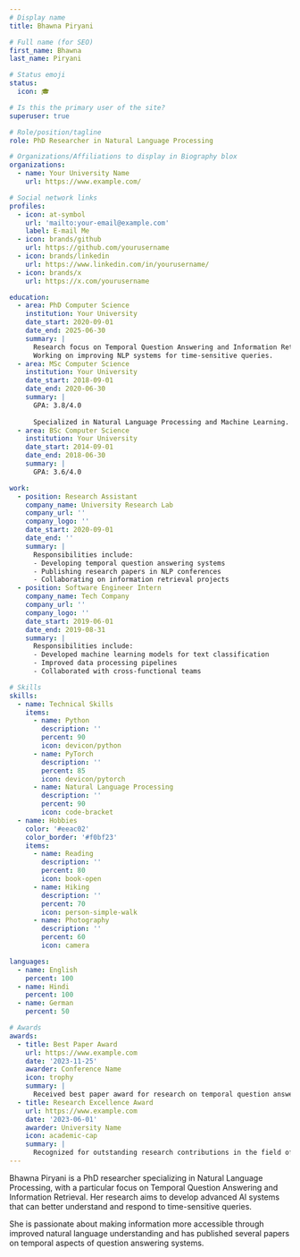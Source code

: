```yaml
---
# Display name
title: Bhawna Piryani

# Full name (for SEO)
first_name: Bhawna
last_name: Piryani

# Status emoji
status:
  icon: 🎓

# Is this the primary user of the site?
superuser: true

# Role/position/tagline
role: PhD Researcher in Natural Language Processing

# Organizations/Affiliations to display in Biography blox
organizations:
  - name: Your University Name
    url: https://www.example.com/

# Social network links
profiles:
  - icon: at-symbol
    url: 'mailto:your-email@example.com'
    label: E-mail Me
  - icon: brands/github
    url: https://github.com/yourusername
  - icon: brands/linkedin
    url: https://www.linkedin.com/in/yourusername/
  - icon: brands/x
    url: https://x.com/yourusername

education:
  - area: PhD Computer Science
    institution: Your University
    date_start: 2020-09-01
    date_end: 2025-06-30
    summary: |
      Research focus on Temporal Question Answering and Information Retrieval.
      Working on improving NLP systems for time-sensitive queries.
  - area: MSc Computer Science
    institution: Your University
    date_start: 2018-09-01
    date_end: 2020-06-30
    summary: |
      GPA: 3.8/4.0
      
      Specialized in Natural Language Processing and Machine Learning.
  - area: BSc Computer Science
    institution: Your University
    date_start: 2014-09-01
    date_end: 2018-06-30
    summary: |
      GPA: 3.6/4.0

work:
  - position: Research Assistant
    company_name: University Research Lab
    company_url: ''
    company_logo: ''
    date_start: 2020-09-01
    date_end: ''
    summary: |
      Responsibilities include:
      - Developing temporal question answering systems
      - Publishing research papers in NLP conferences
      - Collaborating on information retrieval projects
  - position: Software Engineer Intern
    company_name: Tech Company
    company_url: ''
    company_logo: ''
    date_start: 2019-06-01
    date_end: 2019-08-31
    summary: |
      Responsibilities include:
      - Developed machine learning models for text classification
      - Improved data processing pipelines
      - Collaborated with cross-functional teams

# Skills
skills:
  - name: Technical Skills
    items:
      - name: Python
        description: ''
        percent: 90
        icon: devicon/python
      - name: PyTorch
        description: ''
        percent: 85
        icon: devicon/pytorch
      - name: Natural Language Processing
        description: ''
        percent: 90
        icon: code-bracket
  - name: Hobbies
    color: '#eeac02'
    color_border: '#f0bf23'
    items:
      - name: Reading
        description: ''
        percent: 80
        icon: book-open
      - name: Hiking
        description: ''
        percent: 70
        icon: person-simple-walk
      - name: Photography
        description: ''
        percent: 60
        icon: camera

languages:
  - name: English
    percent: 100
  - name: Hindi
    percent: 100
  - name: German
    percent: 50

# Awards
awards:
  - title: Best Paper Award
    url: https://www.example.com
    date: '2023-11-25'
    awarder: Conference Name
    icon: trophy
    summary: |
      Received best paper award for research on temporal question answering systems at a major NLP conference.
  - title: Research Excellence Award
    url: https://www.example.com
    date: '2023-06-01'
    awarder: University Name
    icon: academic-cap
    summary: |
      Recognized for outstanding research contributions in the field of Natural Language Processing.
---
```


Bhawna Piryani is a PhD researcher specializing in Natural Language Processing, with a particular focus on Temporal Question Answering and Information Retrieval. Her research aims to develop advanced AI systems that can better understand and respond to time-sensitive queries.

She is passionate about making information more accessible through improved natural language understanding and has published several papers on temporal aspects of question answering systems.
